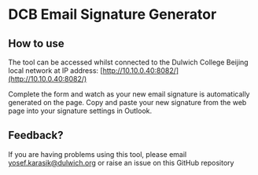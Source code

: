 # DCB Email Signature Generator

## How to use

The tool can be accessed whilst connected to the Dulwich College Beijing local network at IP address: [http://10.10.0.40:8082/](http://10.10.0.40:8082/)

Complete the form and watch as your new email signature is automatically generated on the page. Copy and paste your new signature from the web page into your signature settings in Outlook.

## Feedback?

If you are having problems using this tool, please email yosef.karasik@dulwich.org or raise an issue on this GitHub repository
